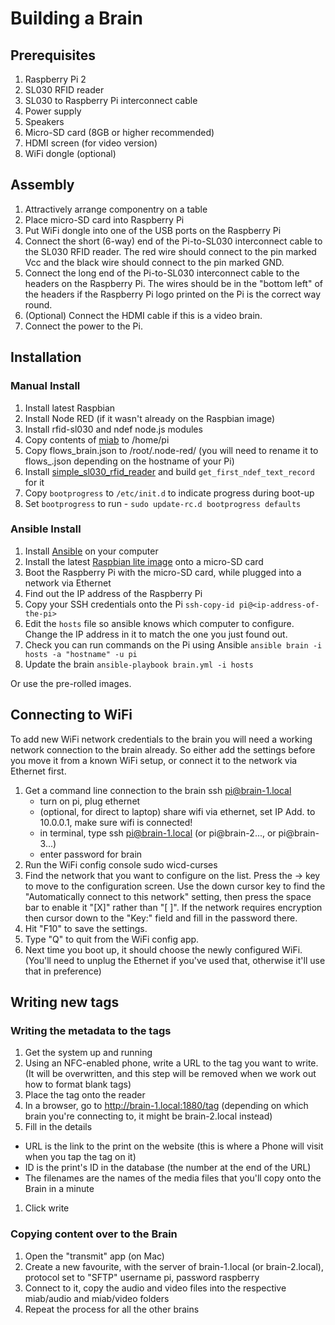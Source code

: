 # Building a Brain

## Prerequisites

1. Raspberry Pi 2
1. SL030 RFID reader
1. SL030 to Raspberry Pi interconnect cable
1. Power supply
1. Speakers
1. Micro-SD card (8GB or higher recommended)
1. HDMI screen (for video version)
1. WiFi dongle (optional)

## Assembly

1. Attractively arrange componentry on a table
1. Place micro-SD card into Raspberry Pi
1. Put WiFi dongle into one of the USB ports on the Raspberry Pi
1. Connect the short (6-way) end of the Pi-to-SL030 interconnect cable to the SL030 RFID reader.  The red wire should connect to the pin marked Vcc and the black wire should connect to the pin marked GND.
1. Connect the long end of the Pi-to-SL030 interconnect cable to the headers on the Raspberry Pi.  The wires should be in the "bottom left" of the headers if the Raspberry Pi logo printed on the Pi is the correct way round.
1. (Optional) Connect the HDMI cable if this is a video brain.
1. Connect the power to the Pi.

## Installation

### Manual Install

1. Install latest Raspbian
1. Install Node RED (if it wasn't already on the Raspbian image)
1. Install rfid-sl030 and ndef node.js modules
1. Copy contents of [miab](miab) to /home/pi
1. Copy flows_brain.json to /root/.node-red/ (you will need to rename it to flows_<hostname>.json depending on the hostname of your Pi)
1. Install [simple_sl030_rfid_reader]() and build `get_first_ndef_text_record` for it
1. Copy `bootprogress` to `/etc/init.d` to indicate progress during boot-up
1. Set `bootprogress` to run - `sudo update-rc.d bootprogress defaults`

### Ansible Install

1. Install [Ansible](https://www.ansible.com/get-started) on your computer
1. Install the latest [Raspbian lite image](https://www.raspberrypi.org/downloads/raspbian/) onto a micro-SD card
1. Boot the Raspberry Pi with the micro-SD card, while plugged into a network via Ethernet
1. Find out the IP address of the Raspberry Pi
1. Copy your SSH credentials onto the Pi
  ```ssh-copy-id pi@<ip-address-of-the-pi>```
1. Edit the ```hosts``` file so ansible knows which computer to configure.  Change the IP address in it to match the one you just found out.
1. Check you can run commands on the Pi using Ansible
   ```ansible brain -i hosts -a "hostname" -u pi```
1. Update the brain
   ```ansible-playbook brain.yml -i hosts```

Or use the pre-rolled images.

## Connecting to WiFi

To add new WiFi network credentials to the brain you will need a working network connection to the brain already.  So either add the settings before you move it from a known WiFi setup, or connect it to the network via Ethernet first.

 1. Get a command line connection to the brain ssh pi@brain-1.local
    - turn on pi, plug ethernet
    - (optional, for direct to laptop) share wifi via ethernet, set IP Add. to 10.0.0.1, make sure wifi is connected!
    - in terminal, type ssh pi@brain-1.local (or pi@brain-2..., or pi@brain-3...)
    - enter password for brain
 1. Run the WiFi config console
     sudo wicd-curses
 1. Find the network that you want to configure on the list.  Press the -> key to move to the configuration screen.  Use the down cursor key to find the "Automatically connect to this network" setting, then press the space bar to enable it "[X]" rather than "[ ]".  If the network requires encryption then cursor down to the "Key:" field and fill in the password there.
 1. Hit "F10" to save the settings.
 1. Type "Q" to quit from the WiFi config app.
 1. Next time you boot up, it should choose the newly configured WiFi.  (You'll need to unplug the Ethernet if you've used that, otherwise it'll use that in preference)

## Writing new tags

### Writing the metadata to the tags
1. Get the system up and running
1. Using an NFC-enabled phone, write a URL to the tag you want to write. (It will be overwritten, and this step will be removed when we work out how to format blank tags)
1. Place the tag onto the reader
1. In a browser, go to http://brain-1.local:1880/tag (depending on which brain you're connecting to, it might be brain-2.local instead)
1. Fill in the details
  * URL is the link to the print on the website (this is where a Phone will visit when you tap the tag on it)
  * ID is the print's ID in the database (the number at the end of the URL)
  * The filenames are the names of the media files that you'll copy onto the Brain in a minute
1. Click write

### Copying content over to the Brain
1. Open the "transmit" app (on Mac)
1. Create a new favourite, with the server of brain-1.local (or brain-2.local), protocol set to "SFTP" username pi, password raspberry
1. Connect to it, copy the audio and video files into the respective miab/audio and miab/video folders
1. Repeat the process for all the other brains

